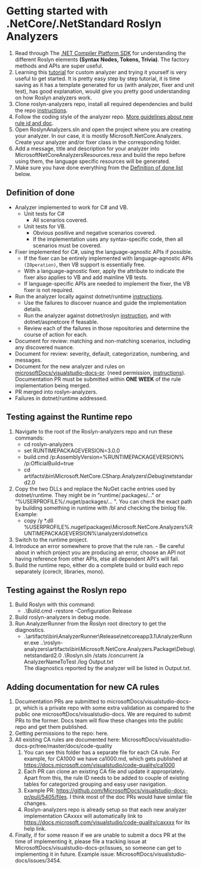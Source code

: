 # Getting started with .NetCore/.NetStandard Roslyn Analyzers

1. Read through The [.NET Compiler Platform SDK](https://docs.microsoft.com/en-us/dotnet/csharp/roslyn-sdk/) for understanding the different Roslyn elements **(Syntax Nodes, Tokens, Trivia)**. The factory methods and APIs are super useful.  
2. Learning this [tutorial](https://docs.microsoft.com/en-us/dotnet/csharp/roslyn-sdk/tutorials/how-to-write-csharp-analyzer-code-fix) for custom analyzer and trying it yourself is very useful to get started. It is pretty easy step by step tutorial, it is time saving as it has a template generated for us (with analyzer, fixer and unit test), has good explanation, would give you pretty good understanding on how Roslyn analyzers work. 
3. Clone roslyn-analyzers repo, install all required dependencies and build the repo [instructions](https://github.com/dotnet/roslyn-analyzers#getting-started). 
4. Follow the coding style of the analyzer repo. [More guidelines about new rule id and doc](https://github.com/dotnet/roslyn-analyzers/blob/master/GuidelinesForNewRules.md). 
5. Open RoslynAnalyzers.sln and open the project where you are creating your analyzer. In our case, it is mostly Microsoft.NetCore.Analyzers. Create your analyzer and/or fixer class in the corresponding folder.  
6. Add a message, title and description for your analyzer into MicrosoftNetCoreAnalyzersResources.resx and build the repo before using them, the language specific resources will be generated. 
7. Make sure you have done everything from the [Definition of done list](#definition-of-done) below. 

## Definition of done 

- Analyzer implemented to work for C# and VB. 
	- Unit tests for C# 
		- All scenarios covered. 
	- Unit tests for VB. 
		- Obvious positive and negative scenarios covered. 
		- If the implementation uses any syntax-specific code, then all scenarios must be covered. 
- Fixer implemented for C#, using the language-agnostic APIs if possible. 
	- If the fixer can be entirely implemented with language-agnostic APIs `(IOperation)`, then VB support is essentially free. 
	- With a language-agnostic fixer, apply the attribute to indicate the fixer also applies to VB and add mainline VB tests. 
	- If language-specific APIs are needed to implement the fixer, the VB fixer is not required. 
- Run the analyzer locally against dotnet/runtime [instructions](#Testing-against-the-Runtime-repo). 
	- Use the failures to discover nuance and guide the implementation details. 
	- Run the analyzer against dotnet/roslyn [instruction](#Testing-against-the-Roslyn-repo), and with dotnet/aspnetcore if feasable. 
	- Review each of the failures in those repositories and determine the course of action for each. 
- Document for review: matching and non-matching scenarios, including any discovered nuance. 
- Document for review: severity, default, categorization, numbering, and messages. 
- Document for the new analyzer and rules on [microsoftDocs/visualstudio-docs-pr](https://github.com/microsoftDocs/visualstudio-docs-pr/). (need permission, [instructions](#Adding-documentation-for-new-CA-rules)). Documentation PR must be submitted within **ONE WEEK** of the rule implementation being merged. 
- PR merged into roslyn-analyzers. 
- Failures in dotnet/runtime addressed. 

## Testing against the Runtime repo 

1. Navigate to the root of the Roslyn-analyzers repo and run these commands: 
	- cd roslyn-analyzers 
	- set RUNTIMEPACKAGEVERSION=3.0.0 
	- build.cmd /p:AssemblyVersion=%RUNTIMEPACKAGEVERSION% /p:OfficialBuild=true 
	- cd artifacts\bin\Microsoft.NetCore.CSharp.Analyzers\Debug\netstandard2.0 
2. Copy the two DLLs and replace the NuGet cache entries used by dotnet/runtime. They might be in "runtime/.packages/..." or "%USERPROFILE%/.nuget/packages/... ". You can check the exact path by building something in runtime with /bl and checking the binlog file. Example: 
	- copy /y *.dll %USERPROFILE%\.nuget\packages\Microsoft.NetCore.Analyzers\%RUNTIMEPACKAGEVERSION%\analyzers\dotnet\cs 
3.    Switch to the runtime project. 
4.    Introduce an error somewhere to prove that the rule ran. 
	- Be careful about in which project you are producing an error, choose an API not having reference from other APIs, else all dependent API's will fail. 
5. Build the runtime repo, either do a complete build or build each repo separately (coreclr, libraries, mono). 

## Testing against the Roslyn repo 

1. Build Roslyn with this command: 
	- .\Build.cmd -restore -Configuration Release 
2. Build roslyn-analyzers in debug mode. 
3. Run AnalyzerRunner from the Roslyn root directory to get the diagnostics. 
	- .\artifacts\bin\AnalyzerRunner\Release\netcoreapp3.1\AnalyzerRunner.exe ..\roslyn-analyzers\artifacts\bin\Microsoft.NetCore.Analyzers.Package\Debug\netstandard2.0 .\Roslyn.sln /stats /concurrent /a AnalyzerNameToTest /log Output.txt  
The diagnostics reported by the analyzer will be listed in Output.txt. 

## Adding documentation for new CA rules 

1. Documentation PRs are submitted to microsoftDocs/visualstudio-docs-pr, which is a private repo with some extra validation as compared to the public one microsoftDocs/visualstudio-docs. We are required to submit PRs to the former. Docs team will flow these changes into the public repo and get them published. 
2. Getting permissions to the repo: here. 
3. All existing CA rules are documented here: MicrosoftDocs/visualstudio-docs-pr/tree/master/docs/code-quality 
	1. You can see this folder has a separate file for each CA rule. For example, for CA1000 we have ca1000.md, which gets published at https://docs.microsoft.com/visualstudio/code-quality/ca1000 
	2. Each PR can clone an existing CA file and update it appropriately. Apart from this, the rule ID needs to be added to couple of existing tables for categorized grouping and easy user navigation. 
	3. Example PR: https://github.com/MicrosoftDocs/visualstudio-docs-pr/pull/5405/files. I think most of the doc PRs would have similar file changes. 
	4. Roslyn-analyzers repo is already setup so that each new analyzer implementation CAxxxx will automatically link to https://docs.microsoft.com/visualstudio/code-quality/caxxxx for its help link. 
4. Finally, if for some reason if we are unable to submit a docs PR at the time of implementing it, please file a tracking issue at MicrosoftDocs/visualstudio-docs-pr/issues, so someone can get to implementing it in future. Example issue: MicrosoftDocs/visualstudio-docs/issues/3454. 
